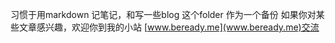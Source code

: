 习惯于用markdown 记笔记，和写一些blog
这个folder 作为一个备份
如果你对某些文章感兴趣，欢迎你到我的小站 [www.beready.me](www.beready.me)交流
 
